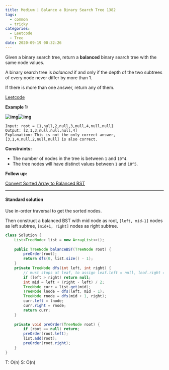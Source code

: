 ```yaml
---
title: Medium | Balance a Binary Search Tree 1382
tags:
  - common
  - tricky
categories:
  - Leetcode
  - Tree
date: 2020-09-19 00:32:26
---
```


Given a binary search tree, return a **balanced** binary search tree with the same node values.

A binary search tree is *balanced* if and only if the depth of the two subtrees of every node never differ by more than 1.

If there is more than one answer, return any of them.

[Leetcode](https://leetcode.com/problems/balance-a-binary-search-tree/)

<!--more-->

**Example 1:**

**![img](https://assets.leetcode.com/uploads/2019/08/22/1515_ex1.png)![img](https://assets.leetcode.com/uploads/2019/08/22/1515_ex1_out.png)**

```
Input: root = [1,null,2,null,3,null,4,null,null]
Output: [2,1,3,null,null,null,4]
Explanation: This is not the only correct answer, [3,1,4,null,2,null,null] is also correct.
```

**Constraints:**

- The number of nodes in the tree is between `1` and `10^4`.
- The tree nodes will have distinct values between `1` and `10^5`.

**Follow up:** 

[Convert Sorted Array to Balanced BST](https://leetcode.com/problems/convert-sorted-array-to-binary-search-tree/)

---

#### Standard solution  

Use in-order traversal to get the sorted nodes.

Then construct a balanced BST with mid node as root, `[left, mid-1]` nodes as left subtree, `[mid+1, right]` nodes as right subtree.

```java
class Solution {
    List<TreeNode> list = new ArrayList<>();
    
    public TreeNode balanceBST(TreeNode root) {
        preOrder(root);
        return dfs(0, list.size() - 1);
    }
    private TreeNode dfs(int left, int right) {
        // must stops at leaf, to assign leaf.left = null, leaf.right = null;
        if (left > right) return null; 
        int mid = left + (right - left) / 2;
        TreeNode curr = list.get(mid);
        TreeNode lnode = dfs(left, mid - 1);
        TreeNode rnode = dfs(mid + 1, right);
        curr.left = lnode;      
        curr.right = rnode;
        return curr;
    }
    
    private void preOrder(TreeNode root) {
        if (root == null) return;
        preOrder(root.left);
        list.add(root);
        preOrder(root.right);
    }
}
```

T: O(n)			S: O(n)

